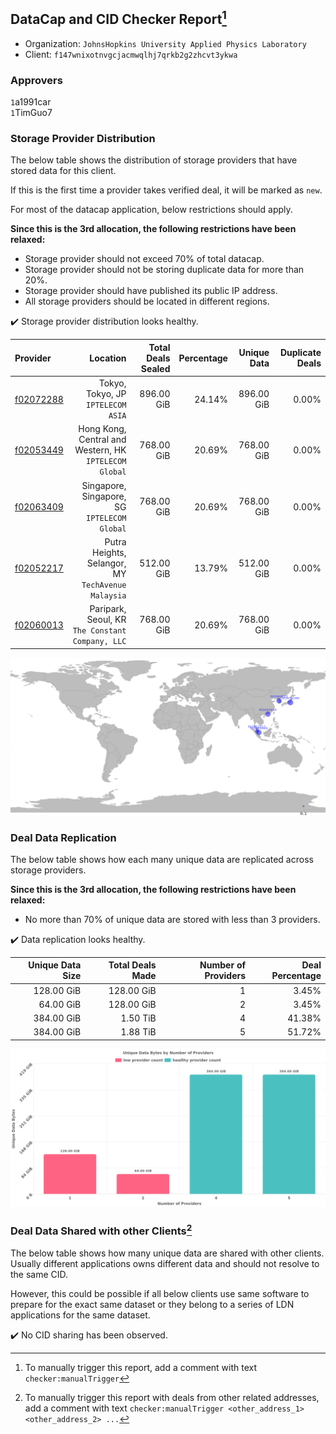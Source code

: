 ## DataCap and CID Checker Report[^1]
 - Organization: `JohnsHopkins University Applied Physics Laboratory`
 - Client: `f147wnixotnvgcjacmwqlhj7qrkb2g2zhcvt3ykwa`
### Approvers
`1`a1991car<br/>`1`TimGuo7

### Storage Provider Distribution
The below table shows the distribution of storage providers that have stored data for this client.

If this is the first time a provider takes verified deal, it will be marked as `new`.

For most of the datacap application, below restrictions should apply.

**Since this is the 3rd allocation, the following restrictions have been relaxed:**
 - Storage provider should not exceed 70% of total datacap.
 - Storage provider should not be storing duplicate data for more than 20%.
 - Storage provider should have published its public IP address.
 - All storage providers should be located in different regions.

✔️ Storage provider distribution looks healthy.

| Provider                                              |                                                  Location | Total Deals Sealed | Percentage | Unique Data | Duplicate Deals |
| :---------------------------------------------------- | --------------------------------------------------------: | -----------------: | ---------: | ----------: | --------------: |
| [f02072288](https://filfox.info/en/address/f02072288) |                     Tokyo, Tokyo, JP<br/>`IPTELECOM ASIA` |         896.00 GiB |     24.14% |  896.00 GiB |           0.00% |
| [f02053449](https://filfox.info/en/address/f02053449) | Hong Kong, Central and Western, HK<br/>`IPTELECOM Global` |         768.00 GiB |     20.69% |  768.00 GiB |           0.00% |
| [f02063409](https://filfox.info/en/address/f02063409) |           Singapore, Singapore, SG<br/>`IPTELECOM Global` |         768.00 GiB |     20.69% |  768.00 GiB |           0.00% |
| [f02052217](https://filfox.info/en/address/f02052217) |     Putra Heights, Selangor, MY<br/>`TechAvenue Malaysia` |         512.00 GiB |     13.79% |  512.00 GiB |           0.00% |
| [f02060013](https://filfox.info/en/address/f02060013) |       Paripark, Seoul, KR<br/>`The Constant Company, LLC` |         768.00 GiB |     20.69% |  768.00 GiB |           0.00% |

<img src="https://raw.githubusercontent.com/data-preservation-programs/filplus-checker-assets/main/filecoin-project/filecoin-plus-large-datasets/issues/1836/1685702183147.png"/>

### Deal Data Replication
The below table shows how each many unique data are replicated across storage providers.


**Since this is the 3rd allocation, the following restrictions have been relaxed:**
- No more than 70% of unique data are stored with less than 3 providers.

✔️ Data replication looks healthy.

| Unique Data Size | Total Deals Made | Number of Providers | Deal Percentage |
| ---------------: | ---------------: | ------------------: | --------------: |
|       128.00 GiB |       128.00 GiB |                   1 |           3.45% |
|        64.00 GiB |       128.00 GiB |                   2 |           3.45% |
|       384.00 GiB |         1.50 TiB |                   4 |          41.38% |
|       384.00 GiB |         1.88 TiB |                   5 |          51.72% |

<img src="https://raw.githubusercontent.com/data-preservation-programs/filplus-checker-assets/main/filecoin-project/filecoin-plus-large-datasets/issues/1836/1685702183802.png"/>

### Deal Data Shared with other Clients[^3]
The below table shows how many unique data are shared with other clients.
Usually different applications owns different data and should not resolve to the same CID.

However, this could be possible if all below clients use same software to prepare for the exact same dataset or they belong to a series of LDN applications for the same dataset.

✔️ No CID sharing has been observed.

[^1]: To manually trigger this report, add a comment with text `checker:manualTrigger`

[^2]: Deals from those addresses are combined into this report as they are specified with `checker:manualTrigger`

[^3]: To manually trigger this report with deals from other related addresses, add a comment with text `checker:manualTrigger <other_address_1> <other_address_2> ...`
